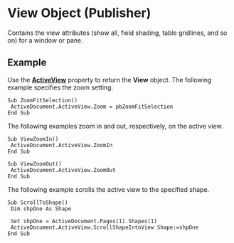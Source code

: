 
# View Object (Publisher)

Contains the view attributes (show all, field shading, table gridlines, and so on) for a window or pane.


## Example

Use the  **[ActiveView](1448c8c6-30e5-2e2a-f124-ebf544d8f297.md)** property to return the **View** object. The following example specifies the zoom setting.


```
Sub ZoomFitSelection() 
 ActiveDocument.ActiveView.Zoom = pbZoomFitSelection 
End Sub
```

The following examples zoom in and out, respectively, on the active view.




```
Sub ViewZoomIn() 
 ActiveDocument.ActiveView.ZoomIn 
End Sub 
 
Sub ViewZoomOut() 
 ActiveDocument.ActiveView.ZoomOut 
End Sub
```

The following example scrolls the active view to the specified shape.




```
Sub ScrollToShape() 
 Dim shpOne As Shape 
 
 Set shpOne = ActiveDocument.Pages(1).Shapes(1) 
 ActiveDocument.ActiveView.ScrollShapeIntoView Shape:=shpOne 
End Sub
```

